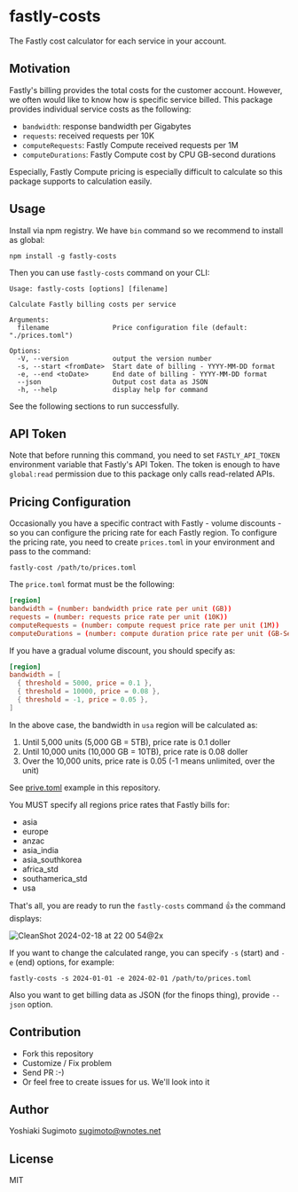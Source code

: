 # fastly-costs

The Fastly cost calculator for each service in your account.

## Motivation

Fastly's billing provides the total costs for the customer account. However, we often would like to know how is specific service billed.
This package provides individual service costs as the following:

- `bandwidth`: response bandwidth per Gigabytes
- `requests`: received requests per 10K
- `computeRequests`: Fastly Compute received requests per 1M
- `computeDurations`: Fastly Compute cost by CPU GB-second durations

Especially, Fastly Compute pricing is especially difficult to calculate so this package supports to calculation easily.

## Usage

Install via npm registry. We have `bin` command so we recommend to install as global:

```shell
npm install -g fastly-costs
```

Then you can use `fastly-costs` command on your CLI:

```shell
Usage: fastly-costs [options] [filename]

Calculate Fastly billing costs per service

Arguments:
  filename                Price configuration file (default: "./prices.toml")

Options:
  -V, --version           output the version number
  -s, --start <fromDate>  Start date of billing - YYYY-MM-DD format
  -e, --end <toDate>      End date of billing - YYYY-MM-DD format
  --json                  Output cost data as JSON
  -h, --help              display help for command
```

See the following sections to run successfully.

## API Token

Note that before running this command, you need to set `FASTLY_API_TOKEN` environment variable that Fastly's API Token.
The token is enough to have `global:read` permission due to this package only calls read-related APIs.

## Pricing Configuration

Occasionally you have a specific contract with Fastly - volume discounts - so you can configure the pricing rate for each Fastly region.
To configure the pricing rate, you need to create `prices.toml` in your environment and pass to the command:

```shell
fastly-cost /path/to/prices.toml
```

The `price.toml` format must be the following:

```toml
[region]
bandwidth = (number: bandwidth price rate per unit (GB))
requests = (number: requests price rate per unit (10K))
computeRequests = (number: compute request price rate per unit (1M))
computeDurations = (number: compute duration price rate per unit (GB-Sec))
```

If you have a gradual volume discount, you should specify as:

```toml
[region]
bandwidth = [
  { threshold = 5000, price = 0.1 },
  { threshold = 10000, price = 0.08 },
  { threshold = -1, price = 0.05 },
]
```

In the above case, the bandwidth in `usa` region will be calculated as:

1. Until 5,000 units (5,000 GB = 5TB), price rate is 0.1 doller
2. Until 10,000 units (10,000 GB = 10TB), price rate is 0.08 doller
3. Over the 10,000 units, price rate is 0.05 (-1 means unlimited, over the unit)

See [prive.toml](https://github.com/ysugimoto/fastly-costs/blob/main/prices.toml) example in this repository.

You MUST specify all regions price rates that Fastly bills for:

- asia
- europe
- anzac
- asia_india
- asia_southkorea
- africa_std
- southamerica_std
- usa

That's all, you are ready to run the `fastly-costs` command :+1: the command displays:

![CleanShot 2024-02-18 at 22 00 54@2x](https://github.com/ysugimoto/fastly-costs/assets/1000401/31e20db9-043a-4ed1-a3a1-72b5ca2d2ac9)


If you want to change the calculated range, you can specify `-s` (start) and `-e` (end) options, for example:

```
fastly-costs -s 2024-01-01 -e 2024-02-01 /path/to/prices.toml
```

Also you want to get billing data as JSON (for the finops thing), provide `--json` option.

## Contribution

- Fork this repository
- Customize / Fix problem
- Send PR :-)
- Or feel free to create issues for us. We'll look into it

## Author

Yoshiaki Sugimoto <sugimoto@wnotes.net>

## License

MIT
